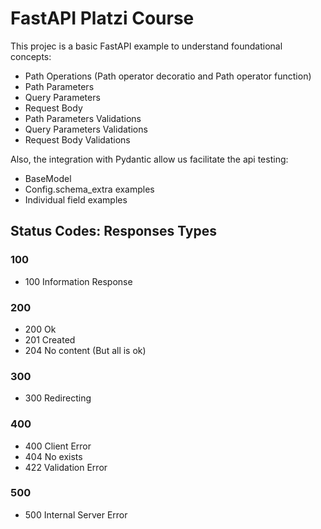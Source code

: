 # FastAPI Platzi Course
This projec is a basic FastAPI example to understand foundational concepts:
* Path Operations (Path operator decoratio and Path operator function)
* Path Parameters
* Query Parameters
* Request Body
* Path Parameters Validations
* Query Parameters Validations
* Request Body Validations

Also, the integration with Pydantic allow us facilitate the api testing:
* BaseModel
* Config.schema_extra examples
* Individual field examples


## Status Codes: Responses Types
### 100
* 100 Information Response

### 200
* 200 Ok
* 201 Created
* 204 No content (But all is ok)

### 300
* 300 Redirecting

### 400
* 400 Client Error
* 404 No exists
* 422 Validation Error

### 500
* 500 Internal Server Error